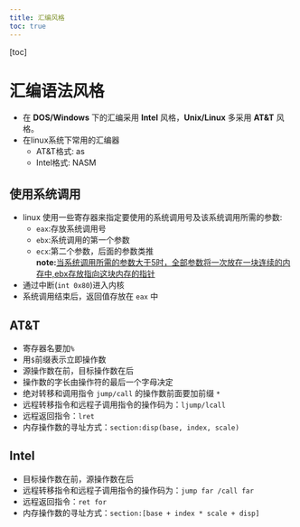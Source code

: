 ```yaml
---
title: 汇编风格
toc: true
---
```

[toc]

# 汇编语法风格
* 在 **DOS/Windows** 下的汇编采用 **Intel** 风格，**Unix/Linux** 多采用 **AT&T** 风格。
* 在linux系统下常用的汇编器
    * AT&T格式: as
    * Intel格式: NASM
## 使用系统调用
* linux 使用一些寄存器来指定要使用的系统调用号及该系统调用所需的参数:
    * `eax`:存放系统调用号
    * `ebx`:系统调用的第一个参数
    * `ecx`:第二个参数，后面的参数类推  
**note:**<u>当系统调用所需的参数大于5时，全部参数将一次放在一块连续的内存中,ebx存放指向这块内存的指针</u>
* 通过中断(`int 0x80`)进入内核
* 系统调用结束后，返回值存放在 `eax` 中
## AT&T
* 寄存器名要加`%`
* 用`$`前缀表示立即操作数
* 源操作数在前，目标操作数在后
* 操作数的字长由操作符的最后一个字母决定
* 绝对转移和调用指令 `jump/call` 的操作数前面要加前缀 `*`
* 远程转移指令和远程子调用指令的操作码为：`ljump/lcall`
* 远程返回指令：`lret`
* 内存操作数的寻址方式：`section:disp(base, index, scale)`
## Intel
* 目标操作数在前，源操作数在后
* 远程转移指令和远程子调用指令的操作码为：`jump far /call far`
* 远程返回指令：`ret for`
* 内存操作数的寻址方式：`section:[base + index * scale + disp]`
